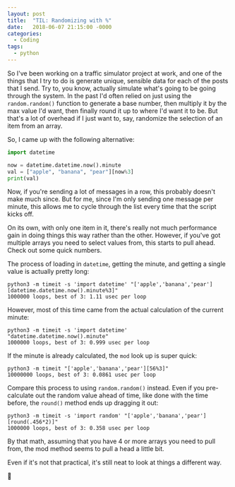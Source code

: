 ```yaml
---
layout: post
title:  "TIL: Randomizing with %"
date:   2018-06-07 21:15:00 -0000
categories:
  - Coding
tags:
  - python
---
```

So I've been working on a traffic simulator project at work, and one of the things that I try to do is generate unique, sensible data for each of the posts that I send. Try to, you know, actually simulate what's going to be going through the system. In the past I'd often relied on just using the `random.random()` function to generate a base number, then multiply it by the max value I'd want, then finally round it up to where I'd want it to be. But that's a lot of overhead if I just want to, say, randomize the selection of an item from an array.

So, I came up with the following alternative:

```python
import datetime

now = datetime.datetime.now().minute
val = ["apple", "banana", "pear"][now%3]
print(val)
```
Now, if you're sending a lot of messages in a row, this probably doesn't make much since. But for me, since I'm only sending one message per minute, this allows me to cycle through the list every time that the script kicks off.

On its own, with only one item in it, there's really not much performance gain in doing things this way rather than the other. However, if you've got multiple arrays you need to select values from, this starts to pull ahead. Check out some quick numbers.

The process of loading in `datetime`, getting the minute, and getting a single value is actually pretty long:

```
python3 -m timeit -s 'import datetime' "['apple','banana','pear'][datetime.datetime.now().minute%3]"
1000000 loops, best of 3: 1.11 usec per loop
```

However, most of this time came from the actual calculation of the current minute:

```
python3 -m timeit -s 'import datetime' "datetime.datetime.now().minute"
1000000 loops, best of 3: 0.999 usec per loop
```

If the minute is already calculated, the `mod` look up is super quick:

```
python3 -m timeit "['apple','banana','pear'][56%3]"
10000000 loops, best of 3: 0.0861 usec per loop
```

Compare this process to using `random.random()` instead. Even if you pre-calculate out the random value ahead of time, like done with the time before, the `round()` method ends up dragging it out:

```
python3 -m timeit -s 'import random' "['apple','banana','pear'][round(.456*2)]"
1000000 loops, best of 3: 0.358 usec per loop
```

By that math, assuming that you have 4 or more arrays you need to pull from, the mod method seems to pull a head a little bit.

Even if it's not that practical, it's still neat to look at things a different way.

💚